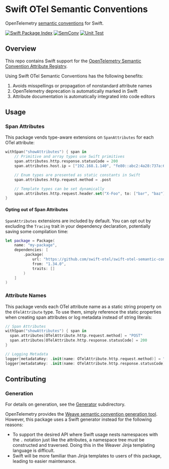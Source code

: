# Swift OTel Semantic Conventions

OpenTelemetry [semantic conventions](https://opentelemetry.io/docs/specs/semconv/) for Swift.

[![Swift Package Index](https://img.shields.io/endpoint?url=https%3A%2F%2Fswiftpackageindex.com%2Fapi%2Fpackages%2Fswift-otel%2Fswift-otel-semantic-conventions%2Fbadge%3Ftype%3Dswift-versions)](https://swiftpackageindex.com/swift-otel/swift-otel-semantic-conventions)
[![SemConv][semconv-badge]][semconv-url]
[![Unit Test](https://github.com/swift-otel/swift-otel-semantic-conventions/actions/workflows/unit-test.yaml/badge.svg)](https://github.com/swift-otel/swift-otel-semantic-conventions/actions/workflows/unit-test.yaml)

## Overview

This repo contains Swift support for the [OpenTelemetry Semantic Convention Attribute Registry](https://opentelemetry.io/docs/specs/semconv/attributes-registry/).

Using Swift OTel Semantic Conventions has the following benefits:

1. Avoids misspellings or propagation of nonstandard attribute names
2. OpenTelemetry deprecation is automatically marked in Swift
3. Attribute documentation is automatically integrated into code editors

## Usage

### Span Attributes

This package vends type-aware extensions on `SpanAttributes` for each OTel attribute:

```swift
withSpan("showAttributes") { span in
    // Primitive and array types use Swift primitives
    span.attributes.http.response.statusCode = 200
    span.attributes.host.ip = ["192.168.1.140", "fe80::abc2:4a28:737a:609e"]

    // Enum types are presented as static constants in Swift
    span.attributes.http.request.method = .post

    // Template types can be set dynamically
    span.attributes.http.request.header.set("X-Foo", to: ["bar", "baz"])
}
```

#### Opting out of Span Attributes

`SpanAttributes` extensions are included by default. You can opt out by excluding the `Tracing` trait
in your dependency declaration, potentially saving some compilation time:

```swift
let package = Package(
    name: "my-package",
    dependencies: [
        .package(
            url: "https://github.com/swift-otel/swift-otel-semantic-conventions.git",
            from: "1.34.0",
            traits: []
        )
    ]
)
```

### Attribute Names

This package vends each OTel attribute name as a static string property on the `OTelAttribute` type. To use them, simply reference the static properties when creating span attributes or log metadata instead of string literals:

```swift
// Span Attributes
withSpan("showAttributes") { span in
  span.attributes[OTelAttribute.http.request.method] = "POST"
  span.attributes[OTelAttribute.http.response.statusCode] = 200
}

// Logging Metadata
logger[metadataKey: .init(name: OTelAttribute.http.request.method)] = "POST"
logger[metadataKey: .init(name: OTelAttribute.http.response.statusCode)] = "200"
```

## Contributing

### Generation

For details on generation, see the [Generator](./Generator) subdirectory.

OpenTelemetry provides the [Weave semantic convention generation tool](https://github.com/open-telemetry/weaver/blob/main/crates/weaver_forge/README.md).
However, this package uses a Swift generator instead for the following reasons:

- To support the desired API where Swift usage nests namespaces with the `.` notation just like the attributes, a namespace tree must be constructed and traversed. Doing this in the Weaver Jinja templating language is difficult.
- Swift will be more familiar than Jinja templates to users of this package, leading to easier maintenance.

[semconv-badge]: https://img.shields.io/badge/semconv-1.36.0-blue.svg
[semconv-url]: https://github.com/open-telemetry/semantic-conventions.git
